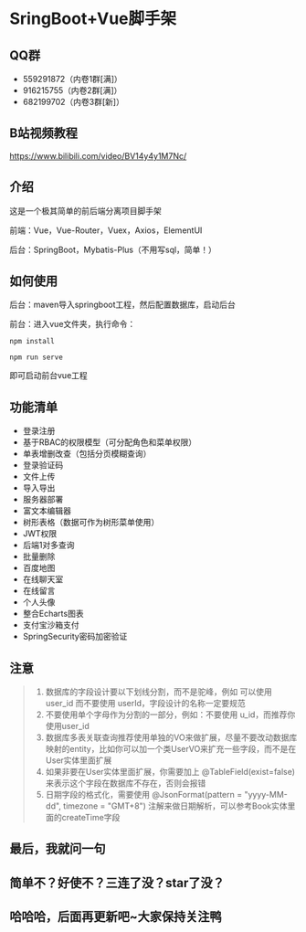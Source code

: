 # SringBoot+Vue脚手架

## QQ群

- 559291872（内卷1群[满]）
- 916215755（内卷2群[满]）
- 682199702（内卷3群[新]）

## B站视频教程

https://www.bilibili.com/video/BV14y4y1M7Nc/

## 介绍

这是一个极其简单的前后端分离项目脚手架

前端：Vue，Vue-Router，Vuex，Axios，ElementUI

后台：SpringBoot，Mybatis-Plus（不用写sql，简单！）

## 如何使用

后台：maven导入springboot工程，然后配置数据库，启动后台

前台：进入vue文件夹，执行命令：
```
npm install
```

```
npm run serve
```
即可启动前台vue工程

## 功能清单

- 登录注册
- 基于RBAC的权限模型（可分配角色和菜单权限）
- 单表增删改查（包括分页模糊查询）
- 登录验证码
- 文件上传
- 导入导出
- 服务器部署
- 富文本编辑器
- 树形表格（数据可作为树形菜单使用）  
- JWT权限
- 后端1对多查询
- 批量删除
- 百度地图
- 在线聊天室
- 在线留言
- 个人头像
- 整合Echarts图表  
- 支付宝沙箱支付
- SpringSecurity密码加密验证



## 注意
> 1. 数据库的字段设计要以下划线分割，而不是驼峰，例如 可以使用 user_id 而不要使用 userId，字段设计的名称一定要规范
> 2. 不要使用单个字母作为分割的一部分，例如：不要使用 u_id，而推荐你使用user_id
> 3. 数据库多表关联查询推荐使用单独的VO来做扩展，尽量不要改动数据库映射的entity，比如你可以加一个类UserVO来扩充一些字段，而不是在User实体里面扩展
> 4. 如果非要在User实体里面扩展，你需要加上 @TableField(exist=false) 来表示这个字段在数据库不存在，否则会报错
> 5. 日期字段的格式化，需要使用  @JsonFormat(pattern = "yyyy-MM-dd", timezone = "GMT+8") 注解来做日期解析，可以参考Book实体里面的createTime字段

## 最后，我就问一句
## 简单不？好使不？三连了没？star了没？
## 哈哈哈，后面再更新吧~大家保持关注鸭
